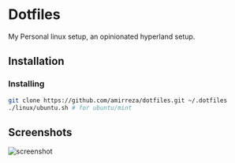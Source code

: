 # Dotfiles
My Personal linux setup, an opinionated hyperland setup.

## Installation

### Installing

```bash
git clone https://github.com/amirreza/dotfiles.git ~/.dotfiles
./linux/ubuntu.sh # for ubuntu/mint
```

## Screenshots

![screenshot](https://raw.githubusercontent.com/amirreza/dotfiles/master/screenshots/screenshot1.png)
